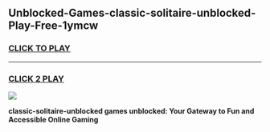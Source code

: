 
## Unblocked-Games-classic-solitaire-unblocked-Play-Free-1ymcw
<h3>
<a href="https://premium76.site?title=classic-solitaire-unblocked&ref=12A">CLICK TO PLAY</a></h3>
<hr>

<h3>
<a href="https://premium76.site?title=classic-solitaire-unblocked&ref=12A">CLICK 2 PLAY</a>
  
</h3>

<a href="https://premium76.site?title=classic-solitaire-unblocked&ref=12A"><img src="https://clearcache.store/games.png"></a>


**classic-solitaire-unblocked games unblocked: Your Gateway to Fun and Accessible Online Gaming**
